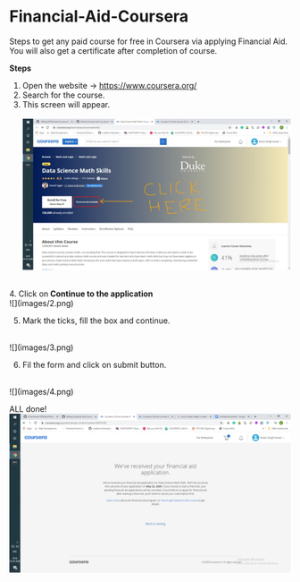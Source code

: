# Financial-Aid-Coursera
Steps to get any paid course for free in Coursera via applying Financial Aid. You will also get a certificate after completion of course.

<b>Steps</b> <br>
1. Open the website -> https://www.coursera.org/
2. Search for the course. <br>
3. This screen will appear. <br> <br>
![](images/1.jpg)
<br>
4. Click on<b> Continue to the application </b>
<br>
![](images/2.png)

5. Mark the ticks, fill the box and continue.
<br>
![](images/3.png)

6. Fil the form and click on submit button.
<br>
![](images/4.png)

ALL done!
<br>
![](images/5.png)
